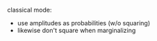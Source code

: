 classical mode:
- use amplitudes as probabilities (w/o squaring)
- likewise don't square when marginalizing
